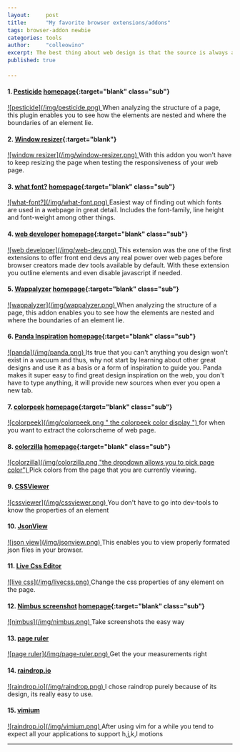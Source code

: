 ```yaml
---
layout:     post
title:      "My favorite browser extensions/addons"
tags: browser-addon newbie
categories: tools
author:     "colleowino"
excerpt: The best thing about web design is that the source is always available to us through the browser dev tools. We can even go a step further and install browser extensions that give us the same power in more intuitive ways.  
published: true

---
```

#### 1. [Pesticide](https://chrome.google.com/webstore/detail/pesticide-for-chrome/bblbgcheenepgnnajgfpiicnbbdmmooh) [homepage](http://pesticide.io/){:target="blank" class="sub"}
<a target="_blank" href="https://chrome.google.com/webstore/detail/vimium/dbepggeogbaibhgnhhndojpepiihcmeb">
![pesticide](/img/pesticide.png)
</a>
When analyzing the structure of a page, this plugin enables you to see how the elements are nested and where the boundaries of an element lie.

#### 2. [Window resizer](https://chrome.google.com/webstore/detail/window-resizer/kkelicaakdanhinjdeammmilcgefonfh){:target="blank"}
<a target="_blank" href="https://chrome.google.com/webstore/detail/vimium/dbepggeogbaibhgnhhndojpepiihcmeb">
![window resizer](/img/window-resizer.png)
</a>
With this addon you won't have to keep resizing the page when testing the responsiveness of your web page.

#### 3. [what font?](https://chrome.google.com/webstore/detail/whatfont/jabopobgcpjmedljpbcaablpmlmfcogm) [homepage](http://chengyinliu.com/whatfont.html){:target="blank" class="sub"}
<a target="_blank" href="https://chrome.google.com/webstore/detail/whatfont/jabopobgcpjmedljpbcaablpmlmfcogm">
![what-font?](/img/what-font.png)
</a>
Easiest way of finding out which fonts are used in a webpage in great detail. Includes the font-family, line height and font-weight among other things.

#### 4. [web developer](https://chrome.google.com/webstore/detail/web-developer/bfbameneiokkgbdmiekhjnmfkcnldhhm) [homepage](http://chrispederick.com/work/web-developer/){:target="blank" class="sub"}
<a target="_blank" href="https://chrome.google.com/webstore/detail/web-developer/bfbameneiokkgbdmiekhjnmfkcnldhhm">
![web developer](/img/web-dev.png)
</a>
This extension was the one of the first extensions to offer front end devs any real power over web pages before browser creators made dev tools available by default. 
With these extension you outline elements and even disable javascript if needed.

#### 5. [Wappalyzer](https://chrome.google.com/webstore/detail/gppongmhjkpfnbhagpmjfkannfbllamg) [homepage](https://wappalyzer.com/){:target="blank" class="sub"}
<a target="_blank" href="https://chrome.google.com/webstore/detail/vimium/dbepggeogbaibhgnhhndojpepiihcmeb">
![wappalyzer](/img/wappalyzer.png)
</a>
When analyzing the structure of a page, this addon enables you to see how the elements are nested and where the boundaries of an element lie.

#### 6. [Panda Inspiration](https://chrome.google.com/webstore/detail/panda-4-news-inspiration/haafibkemckmbknhfkiiniobjpgkebko) [homepage](http://usepanda.com/){:target="blank" class="sub"}
<a target="_blank" href="https://chrome.google.com/webstore/detail/vimium/dbepggeogbaibhgnhhndojpepiihcmeb">
![panda](/img/panda.png)
</a>
Its true that you can't anything you design won't exist in a vacuum and thus, why not start by learning about other great designs and use it as a basis or a form of inspiration to guide you. Panda makes it super easy to find great design inspiration on the web, you don't have to type anything, it will provide new sources when ever you open a new tab.

#### 7. [colorpeek](https://chrome.google.com/webstore/detail/colorpeek/bijmchgbjjmcmhldfpbamobldomjoioo) [homepage](http://colorpeek.com/){:target="blank" class="sub"}
<a target="_blank" href="https://chrome.google.com/webstore/detail/colorpeek/bijmchgbjjmcmhldfpbamobldomjoioo">
![colorpeek](/img/colorpeek.png " the colorpeek color display ")
</a>
for when you want to extract the colorscheme of web page.

#### 8. [colorzilla](https://chrome.google.com/webstore/detail/colorzilla/bhlhnicpbhignbdhedgjhgdocnmhomnp) [homepage](http://colorzilla.com/){:target="blank" class="sub"}
<a target="_blank" href="https://chrome.google.com/webstore/detail/colorzilla/bhlhnicpbhignbdhedgjhgdocnmhomnp">
![colorzilla](/img/colorzilla.png "the dropdown allows you to pick page color")
</a>
Pick colors from the page that you are currently viewing.

#### 9. [CSSViewer](https://chrome.google.com/webstore/detail/colorzilla/ggfgijbpiheegefliciemofobhmofgce) 
<a target="_blank" href="https://chrome.google.com/webstore/detail/cssviewer/ggfgijbpiheegefliciemofobhmofgce">
![cssviewer](/img/cssviewer.png)
</a>
You don't have to go into dev-tools to know the properties of an element

#### 10. [JsonView](https://chrome.google.com/webstore/detail/colorzillaklaanhfefbnpoihckbnefhakgolnmc) 
<a target="_blank" href="https://chrome.google.com/webstore/detail/colorzilla/chklaanhfefbnpoihckbnefhakgolnmc">
![json view](/img/jsonview.png)
</a>
This enables you to view properly formated json files in your browser.

#### 11. [Live Css Editor](https://chrome.google.com/webstore/detail/live-css-editor/oelggcmknbjmhkpgjfhakedcfnkgbdpg) 
<a target="_blank" href="https://chrome.google.com/webstore/detail/live-css-editor/oelggcmknbjmhkpgjfhakedcfnkgbdpg">
![live css](/img/livecss.png)
</a>
Change the css properties of any element on the page.

#### 12. [Nimbus screenshot](https://chrome.google.com/webstore/detail/nimbus-screenshot-and-scr/bpconcjcammlapcogcnnelfmaeghhagj) [homepage](http://nimbus.everhelper.me/screenshot.php){:target="blank" class="sub"}
<a target="_blank" href="https://chrome.google.com/webstore/detail/nimbus-screenshot-and-scr/bpconcjcammlapcogcnnelfmaeghhagj">
![nimbus](/img/nimbus.png)
</a>
Take screenshots the easy way


#### 13. [page ruler](https://chrome.google.com/webstore/detail/page-ruler/jlpkojjdgbllmedoapgfodplfhcbnbpn) 
<a target="_blank" href="https://chrome.google.com/webstore/detail/page-ruler/jlpkojjdgbllmedoapgfodplfhcbnbpn">
![page ruler](/img/page-ruler.png)
</a>
Get the your measurements right

#### 14. [raindrop.io](https://chrome.google.com/webstore/detail/raindropio-smart-bookmark/ldgfbffkinooeloadekpmfoklnobpien) 
<a target="_blank" href="https://chrome.google.com/webstore/detail/raindropio-smart-bookmark/ldgfbffkinooeloadekpmfoklnobpien">
![raindrop.io](/img/raindrop.png)
</a>
I chose raindrop purely because of its design, its really easy to use.

#### 15. [vimium](https://chrome.google.com/webstore/detail/vimium/dbepggeogbaibhgnhhndojpepiihcmeb) 
<a target="_blank" href="https://chrome.google.com/webstore/detail/vimium/dbepggeogbaibhgnhhndojpepiihcmeb">
![raindrop.io](/img/vimium.png)
</a>
After using vim for a while you tend to expect all your applications to support h,j,k,l motions

-----


